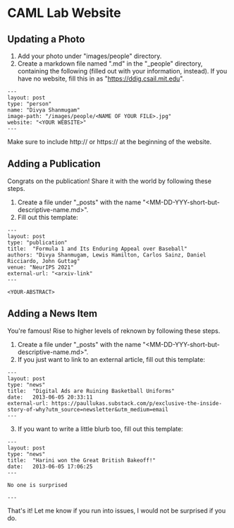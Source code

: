 CAML Lab Website
======================

Updating a Photo
---------
1. Add your photo under "images/people" directory.
2. Create a markdown file named "<Your-Name>.md" in the "\_people" directory, containing the following (filled out with your information, instead).  If you have no website, fill this in as "https://ddig.csail.mit.edu".
```
---
layout: post
type: "person"
name: "Divya Shanmugam"
image-path: "/images/people/<NAME OF YOUR FILE>.jpg"
website: "<YOUR WEBSITE>"
---
```

Make sure to include http:// or https:// at the beginning of the website.


Adding a Publication
-------

Congrats on the publication! Share it with the world by following these steps.

1. Create a file under "\_posts" with the name "<MM-DD-YYY-short-but-descriptive-name.md>". 
2. Fill out this template:

```
---
layout: post
type: "publication"
title:  "Formula 1 and Its Enduring Appeal over Baseball"
authors: "Divya Shanmugam, Lewis Hamilton, Carlos Sainz, Daniel Ricciardo, John Guttag"
venue: "NeurIPS 2021" 
external-url: "<arxiv-link"
---

<YOUR-ABSTRACT>
``` 

Adding a News Item
--------------

You're famous! Rise to higher levels of reknown by following these steps.

1. Create a file under "\_posts" with the name "<MM-DD-YYY-short-but-descriptive-name.md>". 
2. If you just want to link to an external article, fill out this template:

```
---
layout: post
type: "news"
title:  "Digital Ads are Ruining Basketball Uniforms"
date:   2013-06-05 20:33:11
external-url: https://paullukas.substack.com/p/exclusive-the-inside-story-of-why?utm_source=newsletter&utm_medium=email
---
```
3. If you want to write a little blurb too, fill out  this template:

```
---
layout: post
type: "news"
title:  "Harini won the Great British Bakeoff!"
date:   2013-06-05 17:06:25
---

No one is surprised

---
```

That's it! Let me know if you run into issues, I would not be surprised if you do. 